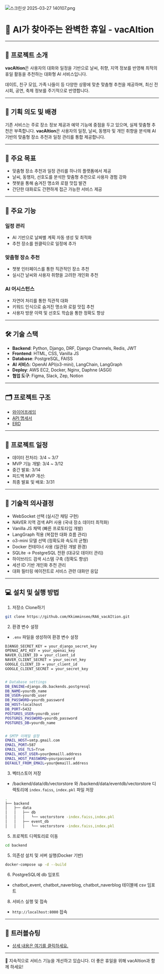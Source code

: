 ![스크린샷 2025-03-27 140107.png](attachment:b34794a6-c3d3-4d5f-bc91-6655384e5bb3:스크린샷_2025-03-27_140107.png)
# 🦾 AI가 찾아주는 완벽한 휴일 - **vacAItion**

---

## 📖 프로젝트 소개
**vacAItion**은 사용자의 대화와 일정을 기반으로 날씨, 취향, 지역 정보를 반영해 최적의 휴일 활동을 추천하는 대화형 AI 서비스입니다.

데이트, 친구 모임, 가족 나들이 등 다양한 상황에 맞춘 맞춤형 추천을 제공하며, 최신 전시회, 공연, 축제 정보를 주기적으로 반영합니다.

---

## 🚩 기획 의도 및 배경

기존 서비스는 주로 장소 정보 제공과 예약 기능에 중점을 두고 있으며, 실제 맞춤형 추천은 부족합니다. **vacAItion**은 사용자의 일정, 날씨, 동행자 및 개인 취향을 분석해 AI 기반의 맞춤형 장소 추천과 일정 관리를 통합 제공합니다.

---

## 🎯 주요 목표
- 맞춤형 장소 추천과 일정 관리를 하나의 플랫폼에서 제공
- 날씨, 동행자, 선호도를 분석한 맞춤형 추천으로 사용자 경험 강화
- 챗봇을 통해 숨겨진 명소와 로컬 맛집 발견
- 간단한 대화로도 간편하게 접근 가능한 서비스 제공

---

## 🔧 주요 기능

### 일정 관리
- AI 기반으로 날짜별 계획 자동 생성 및 최적화
- 추천 장소를 원클릭으로 일정에 추가

### 맞춤형 장소 추천
- 챗봇 인터페이스를 통한 직관적인 장소 추천
- 실시간 날씨와 사용자 취향을 고려한 개인화 추천

### AI 어시스턴스
- 자연어 처리를 통한 직관적 대화
- 키워드 인식으로 숨겨진 명소와 로컬 맛집 추천
- 사용자 방문 이력 및 선호도 학습을 통한 정확도 향상

---

## 🛠️ 기술 스택
- **Backend**: Python, Django, DRF, Django Channels, Redis, JWT
- **Frontend**: HTML, CSS, Vanilla JS
- **Database**: PostgreSQL, FAISS
- **AI 서비스**: OpenAI API(o3-mini), LangChain, LangGraph
- **Deploy**: AWS EC2, Docker, Nginx, Daphne (ASGI)
- **협업 도구**: Figma, Slack, Zep, Notion

---

## 🗂️ 프로젝트 구조
- [와이어프레임](https://www.figma.com/design/CHMewn3UWwycP2u77UrIkG)
- [API 명세서](https://www.notion.so/1a7a0d2750d0816784bad1a81f3b197a?pvs=21)
- [ERD](https://www.notion.so/1c1a0d2750d080c0b3f5e3ab4ae25597?pvs=21)

---

## 📆 프로젝트 일정
- 데이터 전처리: 3/4 ~ 3/7
- MVP 기능 개발: 3/4 ~ 3/12
- 중간 발표: 3/14
- 피드백 MVP 개선: 
- 최종 발표 및 배포: 3/31

---

## 🤔 기술적 의사결정
- WebSocket 선택 (실시간 채팅 구현)
- NAVER 지역 검색 API 사용 (국내 장소 데이터 최적화)
- Vanilla JS 채택 (빠른 프로토타입 개발)
- LangGraph 적용 (복잡한 대화 흐름 관리)
- o3-mini 모델 선택 (정확도와 속도의 균형)
- Docker 컨테이너 사용 (일관된 개발 환경)
- SQLite → PostgreSQL 전환 (대규모 데이터 관리)
- 하이브리드 검색 시스템 구축 (정확도 향상)
- 세션 ID 기반 개인화 추천 관리
- 대화 필터링 에이전트로 서비스 관련 대화만 응답

---

## 💻 설치 및 실행 방법
1. 저장소 Clone하기
```bash
git clone https://github.com/Kkimminseo/RA6_vacAItion.git
```

2. 환경 변수 설정<br>
* `.env` 파일을 생성하여 환경 변수 설정
```bash
DJANGO_SECRET_KEY = your_django_secret_key
OPENAI_API_KEY = your_openai_key
NAVER_CLIENT_ID = your_client_id
NAVER_CLIENT_SECRET = your_secret_key
GOOGLE_CLIENT_ID = your_client_id
GOOGLE_CLIENT_SECRET = your_secret_key


# Database settings
DB_ENGINE=django.db.backends.postgresql
DB_NAME=yourdb_name
DB_USER=yourdb_user
DB_PASSWORD=yourdb_password
DB_HOST=localhost
DB_PORT=5432
POSTGRES_USER=yourdb_user
POSTGRES_PASSWORD=yourdb_password
POSTGRES_DB=yourdb_name


# SMTP 이메일 설정
EMAIL_HOST=smtp.gmail.com
EMAIL_PORT=587
EMAIL_USE_TLS=True
EMAIL_HOST_USER=your@emaill.address
EMAIL_HOST_PASSWORD=yourpassword
DEFAULT_FROM_EMAIL=your@emaill.address
```
3. 벡터스토어 저장<br>
* /backend/data/db/vectorstore 와 /backend/data/eventdb/vectorstore 디렉토리에 `index.faiss`, `index.pkl` 파일 저장
```bash
.
├── backend
│   ├── data
│   │   ├── db
│   │   │   └── vectorstore -index.faiss,index.pkl
│   │   ├── event_db
│   │   │   └── vectorstore -index.faiss,index.pkl
```

5. 프로젝트 디렉토리로 이동
```bash
cd backend
```

5. 의존성 설치 및 서버 실행(Docker 기반)
```bash
docker-compose up -d --build
```

6. PostgreSQL에 db 임포트<br>
  * chatbot_event, chatbot_naverblog, chatbot_naverblog 테이블에 csv 임포트

8. 서비스 실행 및 접속
- `http://localhost:8000` 접속

---

## 🚨 트러블슈팅
- [상세 내용은 여기를 클릭하세요.](https://www.notion.so/1b4a0d2750d0807e8532f081a546be61?pvs=21)

---

📌 지속적으로 서비스 기능을 개선하고 있습니다. 더 좋은 휴일을 위해 vacAItion과 함께 하세요!
